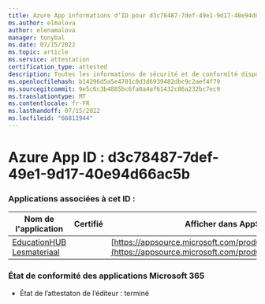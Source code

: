 ```yaml
---
title: Azure App informations d’ID pour d3c78487-7def-49e1-9d17-40e94d66ac5b
ms.author: elmalova
author: elenamalova
manager: tonybal
ms.date: 07/15/2022
ms.topic: article
ms.service: attestation
certification_type: attested
description: Toutes les informations de sécurité et de conformité disponibles pour d3c78487-7def-49e1-9d17-40e94d66ac5b.
ms.openlocfilehash: b14296d5a5e4701c0d3d6939482dbc9c2aef4f79
ms.sourcegitcommit: 9e5c6c3b4885bc6fa0a4af61432c86a232bc7ec9
ms.translationtype: MT
ms.contentlocale: fr-FR
ms.lasthandoff: 07/15/2022
ms.locfileid: "66811944"
---
```

# <a name="azure-app-id-d3c78487-7def-49e1-9d17-40e94d66ac5b"></a>Azure App ID : d3c78487-7def-49e1-9d17-40e94d66ac5b


### <a name="apps-associated-with-this-id"></a>Applications associées à cet ID :
| **Nom de l'application** | **Certifié** | **Afficher dans AppSource** |
|--------------|---------------|-----------------------|
| [EducationHUB Lesmateriaal](../forward/WA200004326.md) |  | [https://appsource.microsoft.com/product/office/WA200004326](https://appsource.microsoft.com/product/office/WA200004326) |

### <a name="microsoft-365-app-compliance-status"></a>État de conformité des applications Microsoft 365
- État de l’attestaton de l’éditeur : terminé
